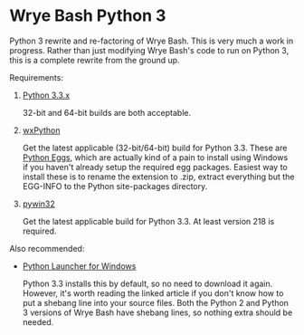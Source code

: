 Wrye Bash Python 3
==================
Python 3 rewrite and re-factoring of Wrye Bash.  This is very much a work in progress.  Rather than just modifying Wrye Bash's code to run on Python 3, this is a complete rewrite from the ground up.

Requirements:

1. [Python 3.3.x](http://www.python.org/download/releases/3.3.3/ "Python 3.3.3 download page")

   32-bit and 64-bit builds are both acceptable.
2. [wxPython](http://wxpython.org/Phoenix/snapshot-builds/ "wxPython build page")

   Get the latest applicable (32-bit/64-bit) build for Python 3.3.  These are [Python Eggs](http://mrtopf.de/blog/en/a-small-introduction-to-python-eggs/ "An Introduction to Python Eggs"), which are actually kind of a pain to install using Windows if you haven't already setup the required egg packages.  Easiest way to install these is to rename the extension to .zip, extract everything but the EGG-INFO to the Python site-packages directory.

3. [pywin32](https://sourceforge.net/projects/pywin32/files/pywin32/ "pywin32 download page")

   Get the latest applicable build for Python 3.3.  At least version 218 is required.

Also recommended:

* [Python Launcher for Windows](http://blog.python.org/2011/07/python-launcher-for-windows_11.html "Python Launcher for Windows")

  Python 3.3 installs this by default, so no need to download it again.  However, it's worth reading the linked article if you don't know how to put a shebang line into your source files.  Both the Python 2 and Python 3 versions of Wrye Bash have shebang lines, so nothing extra should be needed.
